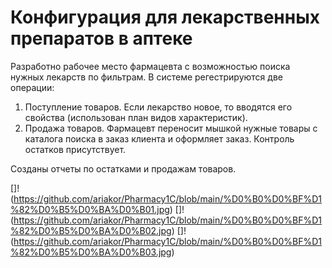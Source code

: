 # Конфигурация для лекарственных препаратов в аптеке

Разработно рабочее место фармацевта с возможностью поиска нужных лекарств по фильтрам. 
В системе регестрируются две операции: 
1) Поступление товаров. Если лекарство новое, то вводятся его свойства (использован план видов характеристик).
2) Продажа товаров. Фармацевт переносит мышкой нужные товары с каталога поиска в заказ клиента и оформляет заказ. Контроль остатков присутствует.

Созданы отчеты по остатками и продажам товаров. 

[]!(https://github.com/ariakor/Pharmacy1C/blob/main/%D0%B0%D0%BF%D1%82%D0%B5%D0%BA%D0%B01.jpg)
[]!(https://github.com/ariakor/Pharmacy1C/blob/main/%D0%B0%D0%BF%D1%82%D0%B5%D0%BA%D0%B02.jpg)
[]!(https://github.com/ariakor/Pharmacy1C/blob/main/%D0%B0%D0%BF%D1%82%D0%B5%D0%BA%D0%B03.jpg)
